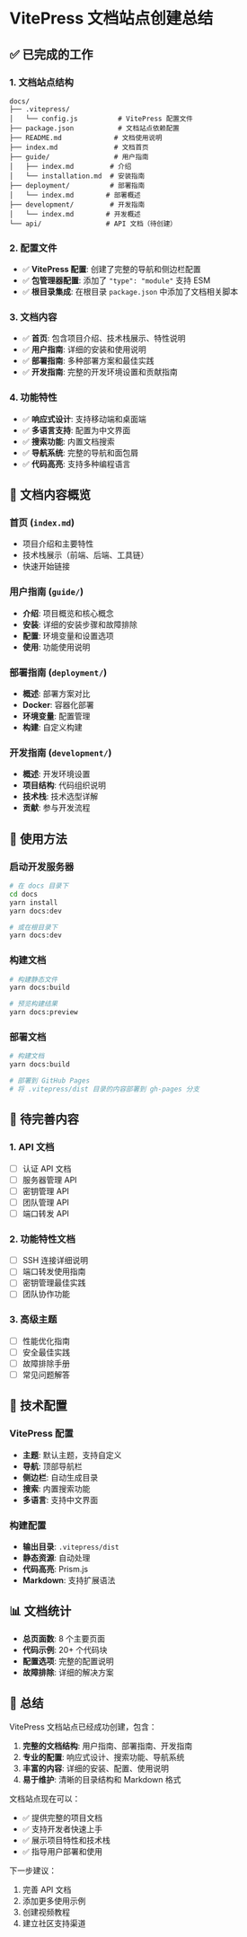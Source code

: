# VitePress 文档站点创建总结

## ✅ 已完成的工作

### 1. 文档站点结构
```
docs/
├── .vitepress/
│   └── config.js          # VitePress 配置文件
├── package.json           # 文档站点依赖配置
├── README.md             # 文档使用说明
├── index.md              # 文档首页
├── guide/                # 用户指南
│   ├── index.md         # 介绍
│   └── installation.md  # 安装指南
├── deployment/          # 部署指南
│   └── index.md        # 部署概述
├── development/         # 开发指南
│   └── index.md        # 开发概述
└── api/                # API 文档（待创建）
```

### 2. 配置文件
- ✅ **VitePress 配置**: 创建了完整的导航和侧边栏配置
- ✅ **包管理器配置**: 添加了 `"type": "module"` 支持 ESM
- ✅ **根目录集成**: 在根目录 `package.json` 中添加了文档相关脚本

### 3. 文档内容
- ✅ **首页**: 包含项目介绍、技术栈展示、特性说明
- ✅ **用户指南**: 详细的安装和使用说明
- ✅ **部署指南**: 多种部署方案和最佳实践
- ✅ **开发指南**: 完整的开发环境设置和贡献指南

### 4. 功能特性
- ✅ **响应式设计**: 支持移动端和桌面端
- ✅ **多语言支持**: 配置为中文界面
- ✅ **搜索功能**: 内置文档搜索
- ✅ **导航系统**: 完整的导航和面包屑
- ✅ **代码高亮**: 支持多种编程语言

## 🎯 文档内容概览

### 首页 (`index.md`)
- 项目介绍和主要特性
- 技术栈展示（前端、后端、工具链）
- 快速开始链接

### 用户指南 (`guide/`)
- **介绍**: 项目概览和核心概念
- **安装**: 详细的安装步骤和故障排除
- **配置**: 环境变量和设置选项
- **使用**: 功能使用说明

### 部署指南 (`deployment/`)
- **概述**: 部署方案对比
- **Docker**: 容器化部署
- **环境变量**: 配置管理
- **构建**: 自定义构建

### 开发指南 (`development/`)
- **概述**: 开发环境设置
- **项目结构**: 代码组织说明
- **技术栈**: 技术选型详解
- **贡献**: 参与开发流程

## 🚀 使用方法

### 启动开发服务器
```bash
# 在 docs 目录下
cd docs
yarn install
yarn docs:dev

# 或在根目录下
yarn docs:dev
```

### 构建文档
```bash
# 构建静态文件
yarn docs:build

# 预览构建结果
yarn docs:preview
```

### 部署文档
```bash
# 构建文档
yarn docs:build

# 部署到 GitHub Pages
# 将 .vitepress/dist 目录的内容部署到 gh-pages 分支
```

## 📝 待完善内容

### 1. API 文档
- [ ] 认证 API 文档
- [ ] 服务器管理 API
- [ ] 密钥管理 API
- [ ] 团队管理 API
- [ ] 端口转发 API

### 2. 功能特性文档
- [ ] SSH 连接详细说明
- [ ] 端口转发使用指南
- [ ] 密钥管理最佳实践
- [ ] 团队协作功能

### 3. 高级主题
- [ ] 性能优化指南
- [ ] 安全最佳实践
- [ ] 故障排除手册
- [ ] 常见问题解答

## 🔧 技术配置

### VitePress 配置
- **主题**: 默认主题，支持自定义
- **导航**: 顶部导航栏
- **侧边栏**: 自动生成目录
- **搜索**: 内置搜索功能
- **多语言**: 支持中文界面

### 构建配置
- **输出目录**: `.vitepress/dist`
- **静态资源**: 自动处理
- **代码高亮**: Prism.js
- **Markdown**: 支持扩展语法

## 📊 文档统计

- **总页面数**: 8 个主要页面
- **代码示例**: 20+ 个代码块
- **配置选项**: 完整的配置说明
- **故障排除**: 详细的解决方案

## 🎉 总结

VitePress 文档站点已经成功创建，包含：

1. **完整的文档结构**: 用户指南、部署指南、开发指南
2. **专业的配置**: 响应式设计、搜索功能、导航系统
3. **丰富的内容**: 详细的安装、配置、使用说明
4. **易于维护**: 清晰的目录结构和 Markdown 格式

文档站点现在可以：
- ✅ 提供完整的项目文档
- ✅ 支持开发者快速上手
- ✅ 展示项目特性和技术栈
- ✅ 指导用户部署和使用

下一步建议：
1. 完善 API 文档
2. 添加更多使用示例
3. 创建视频教程
4. 建立社区支持渠道 
